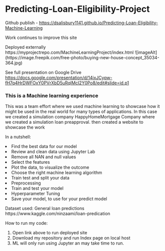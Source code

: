 # Predicting-Loan-Eligibility-Project

Github publish - https://dsalisbury1141.github.io/Predicting-Loan-Eligibility-Machine-Learning
<p>Work continues to improve this site</p>
<a>Deployed externally https://myprojectrepo.com/MachineLearningProject/index.html</a>
![imageAlt](https://image.freepik.com/free-photo/buying-new-house-concept_35034-364.jpg)

See full presentation on Google Drive https://docs.google.com/presentation/d/14ixJCypw-fH7q4HrDWFOxY0PVrXbD5uRqIMcI2Y0Po8/edit#slide=id.p1

###  This is a Machine learning experience
This was a team effort where we used machine learning to showcase how it might be used in the real world for many types of applications. 
In this case we created a simulation company HappyHomeMortgage Company where we created a simulation loan preapproval. then created a website to showcase the work

In a nutshell: 
<li>Find the best data for our model</li>
<li>Review and clean data using Jupyter Lab</li>
<li>Remove all NAN and null values</li>
<li>Select the features</li>
<li>Plot the data, to visualize the outcome</li>
<li>Choose the right machine learning algorithm</li>
<li>Train test and split your data</li>
<li>Preprocessing</li>
<li>Train and test your model</li>
<li>Hyperparameter Tuning</li>
<li>Save your model, to use for your predict model</li>

<p>    </p>
Dataset used:  General loan predictions
https://www.kaggle.com/ninzaami/loan-predication
<p>    </p>


How to run my code:
1. Open link above to run deployed site
2. Download my repository and run Index page on local host
3. ML will only run using Jupyter an may take time to run. 

